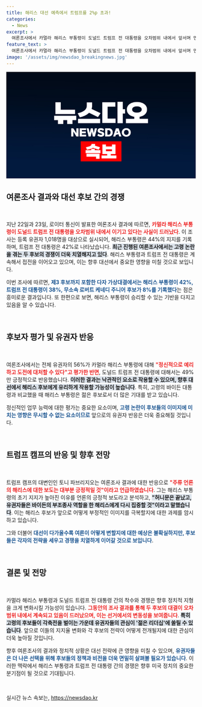 ```yaml
---
title: 해리스 대선 예측에서 트럼프를 2%p 초과!
categories:
  - News
excerpt: >
  여론조사에서 카멀라 해리스 부통령이 도널드 트럼프 전 대통령을 오차범위 내에서 앞서며 민주당 대선 후보로의 지지를 강화하고 있습니다. 고령 리스크로 시달리는 트럼프와 부조종사 해리스의 대결, 과연 어떤 결과가 기다리고 있을까요? 클릭하여 확인해보세요!
feature_text: >
  여론조사에서 카멀라 해리스 부통령이 도널드 트럼프 전 대통령을 오차범위 내에서 앞서며 민주당 대선 후보로의 지지를 강화하고 있습니다. 고령 리스크로 시달리는 트럼프와 부조종사 해리스의 대결, 과연 어떤 결과가 기다리고 있을까요? 클릭하여 확인해보세요!
image: '/assets/img/newsdao_breakingnews.jpg'
---
```


<p><img src="/assets/img/newsdao_breakingnews.jpg" alt="flaretime 속보" /></p>

<h2 data-ke-size="size26">여론조사 결과와 대선 후보 간의 경쟁</h2>

<p data-ke-size="size16">&nbsp;</p>

<p>지난 22일과 23일, 로이터 통신이 발표한 여론조사 결과에 따르면, <b><span style="color: #ee2323;">카멀라 해리스 부통령이 도널드 트럼프 전 대통령을 오차범위 내에서 이기고 있다는 사실이 드러났다</span></b>. 이 조사는 등록 유권자 1,018명을 대상으로 실시되어, 해리스 부통령은 44%의 지지를 기록하며, 트럼프 전 대통령은 42%로 나타났습니다. <b><span style="background-color: #21538527;">최근 진행된 여론조사에서는 고령 논란을 겪는 두 후보의 경쟁이 더욱 치열해지고 있다</span></b>. 해리스 부통령과 트럼프 전 대통령은 계속해서 접전을 이어오고 있으며, 이는 향후 대선에서 중요한 영향을 미칠 것으로 보입니다.</p>

<p>이번 조사에 따르면, <b><span style="color: #1a5490;">제3 후보까지 포함한 다자 가상대결에서는 해리스 부통령이 42%, 트럼프 전 대통령이 38%, 무소속 로버트 케네디 주니어 후보가 8%를 기록했다</span></b>는 점은 흥미로운 결과입니다. 또 한편으로 보면, 해리스 부통령이 승리할 수 있는 기반을 다지고 있음을 알 수 있습니다.</p>

<p data-ke-size="size16">&nbsp;</p>

<h2 data-ke-size="size26">후보자 평가 및 유권자 반응</h2>

<p data-ke-size="size16">&nbsp;</p>

<p>여론조사에서는 전체 유권자의 56%가 카멀라 해리스 부통령에 대해 <b><span style="color: #ee2323;">"정신적으로 예리하고 도전에 대처할 수 있다"고 평가한 반면</span></b>, 도널드 트럼프 전 대통령에 대해서는 49%만 긍정적으로 반응했습니다. <b><span style="background-color: #21538527;">이러한 결과는 낙관적인 요소로 작용할 수 있으며, 향후 대선에서 해리스 후보에게 유리하게 작용할 가능성이 높습니다</span></b>. 특히, 고령의 바이든 대통령과 비교했을 때 해리스 부통령은 젊은 후보로서 더 많은 기대를 받고 있습니다.</p>

<p>정신적인 업무 능력에 대한 평가는 중요한 요소이며, <b><span style="color: #1a5490;">고령 논란이 후보들의 이미지에 미치는 영향은 무시할 수 없는 요소이므로</span></b> 앞으로의 유권자 반응은 더욱 중요해질 것입니다.</p>

<p data-ke-size="size16">&nbsp;</p>

<h2 data-ke-size="size26">트럼프 캠프의 반응 및 향후 전망</h2>

<p data-ke-size="size16">&nbsp;</p>

<p>트럼프 캠프의 대변인인 토니 파브리지오는 여론조사 결과에 대한 반응으로 <b><span style="color: #ee2323;">"주류 언론의 해리스에 대한 보도는 대부분 긍정적일 것"이라고 언급하였습니다</span></b>. 그는 해리스 부통령의 초기 지지가 높아진 이유를 언론의 긍정적 보도라고 분석하고, <b><span style="background-color: #21538527;">"허니문은 끝났고, 유권자들은 바이든의 부조종사 역할을 한 해리스에게 다시 집중할 것"이라고 말했습니다</span></b>. 이는 해리스 후보가 앞으로 어떻게 부정적인 이미지를 극복할지에 대한 과제를 암시하고 있습니다.</p>

<p>그와 더불어 <b><span style="color: #1a5490;">대선이 다가올수록 여론이 어떻게 변할지에 대한 예상은 불확실하지만, 후보들은 각자의 전략을 세우고 경쟁을 치열하게 이어갈 것으로 보입니다</span></b>.</p>

<p data-ke-size="size16">&nbsp;</p>

<h2 data-ke-size="size26">결론 및 전망</h2>

<p data-ke-size="size16">&nbsp;</p>

<p>카멀라 해리스 부통령과 도널드 트럼프 전 대통령 간의 착수와 경쟁은 향후 정치적 지형을 크게 변화시킬 가능성이 있습니다. <b><span style="color: #ee2323;">그동안의 조사 결과를 통해 두 후보의 대결이 오차범위 내에서 계속되고 있음이 드러났으며, 이는 선거에서의 변동성을 보여줍니다</span></b>. <b><span style="background-color: #21538527;">특히 고령의 후보들이 각축전을 벌이는 가운데 유권자들의 관심이 '젊은 리더십'에 쏠릴 수 있습니다</span></b>. 앞으로 이들의 지지율 변화와 각 후보의 전략이 어떻게 전개될지에 대한 관심이 더욱 높아질 것입니다.</p>

<p>향후 여론조사의 결과와 정치적 상황은 대선 전략에 큰 영향을 미칠 수 있으며, <b><span style="color: #1a5490;">유권자들은 더 나은 선택을 위해 후보들의 정책과 비전을 더욱 면밀히 살펴볼 필요가 있습니다</span></b>. 이러한 맥락에서 해리스 부통령과 트럼프 전 대통령 간의 경쟁은 향후 미국 정치의 중요한 분기점이 될 것으로 기대됩니다. </p>

<p data-ke-size="size16">&nbsp;</p>
실시간 뉴스 속보는, <a href="https://newsdao.kr" rel="dofollow">https://newsdao.kr</a>


